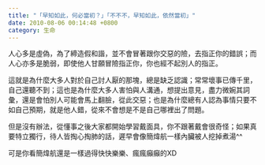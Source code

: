 ```yaml
---
title: "「早知如此，何必當初？」「不不不，早知如此，依然當初」"
date: 2010-08-06 00:14:48 +0800
category: 生命
---
```

<p>人心多是虛偽，為了締造假和諧，並不會冒著跟你交惡的險，去指正你的錯誤；而人心亦多是脆弱，即使他人甘願冒險指正你，你也經不起別人的指正。</p><p>這就是為什麼大多人對於自己討人厭的那塊，總是缺乏認識；常常壞事已傳千里，自己還聽不到；這也是為什麼大多人害怕與人溝通，想提出意見，盡力微婉其詞彙，還是會怕別人可能會馬上翻臉，從此交惡；也是為什麼總有人認為事情只要不如自己預期，就是他人錯，從來不會想是不是自己哪裡出了問題。</p><p>但是沒有辦法，從懂事之後大家都開始學習戴面具，你不跟著戴會很奇怪；如果真要特立獨行，待人皆掏心掏肺的話，遲早會像簡煒航一樣內臟被人挖掉煮湯^^</p><p>可是你看簡煒航還是一樣過得快快樂樂、瘋瘋癲癲的XD</p>
